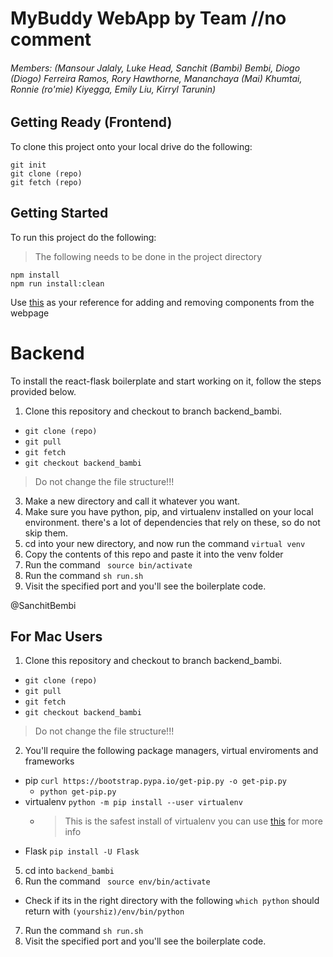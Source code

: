# MyBuddy WebApp by Team //no comment 
###### Members: (Mansour Jalaly, Luke Head, Sanchit (Bambi) Bembi, Diogo (Diogo) Ferreira Ramos, Rory Hawthorne, Mananchaya (Mai) Khumtai, Ronnie (ro'mie) Kiyegga, Emily Liu, Kirryl Tarunin)

## Getting Ready (Frontend)
To clone this project onto your local drive do the following:
```
git init
git clone (repo)
git fetch (repo)
```
## Getting Started
To run this project do the following:
>The following needs to be done in the project directory
```
npm install
npm run install:clean
```
Use [this](https://demos.creative-tim.com/paper-dashboard-react/#/documentation/tutorial) as your reference for adding and removing components from the webpage 

# Backend

To install the react-flask boilerplate and start working on it, follow the steps provided below. 

1. Clone this repository and checkout to branch backend_bambi.
  - `git clone (repo)` 
  - `git pull`
  - `git fetch`
  - `git checkout backend_bambi`
  > Do not change the file structure!!!
3. Make a new directory and call it whatever you want.
4. Make sure you have python, pip, and virtualenv installed on your local environment. there's a lot of dependencies that rely on these, so do not skip them. 
5. cd into your new directory, and now run the command ```virtual venv```
6. Copy the contents of this repo and paste it into the venv folder
7. Run the command ``` source bin/activate```
8. Run the command ```sh run.sh```
9. Visit the specified port and you'll see the boilerplate code. 

@SanchitBembi

## For Mac Users

1. Clone this repository and checkout to branch backend_bambi.
  - `git clone (repo)` 
  - `git pull`
  - `git fetch`
  - `git checkout backend_bambi`
  > Do not change the file structure!!!
2. You'll require the following package managers, virtual enviroments and frameworks
  - pip `curl https://bootstrap.pypa.io/get-pip.py -o get-pip.py`
    - `python get-pip.py`
  - virtualenv `python -m pip install --user virtualenv`
    - > This is the safest install of virtualenv you can use [this](https://packaging.python.org/guides/installing-using-pip-and-virtualenv/) for more info
  - Flask `pip install -U Flask`
5. cd into `backend_bambi`
6. Run the command ``` source env/bin/activate```
  - Check if its in the right directory with the following `which python` should return with `(yourshiz)/env/bin/python`
7. Run the command ```sh run.sh```
8. Visit the specified port and you'll see the boilerplate code. 

